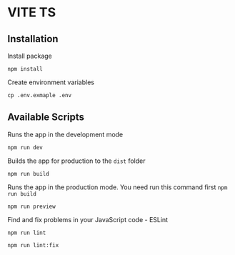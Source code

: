 # VITE TS

## Installation

Install package
```
npm install
```

Create environment variables
```
cp .env.exmaple .env
```

## Available Scripts

Runs the app in the development mode
```
npm run dev
```

Builds the app for production to the `dist` folder
```
npm run build
```

Runs the app in the production mode. You need run this command first `npm run build`
```
npm run preview
```

Find and fix problems in your JavaScript code - ESLint
```
npm run lint
```
```
npm run lint:fix
```
